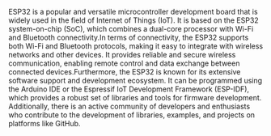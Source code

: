 ESP32 is a popular and versatile microcontroller development board that is widely used in the field of Internet of Things (IoT). It is based on the ESP32 system-on-chip (SoC), which combines a dual-core processor with Wi-Fi and Bluetooth connectivity.In terms of connectivity, the ESP32 supports both Wi-Fi and Bluetooth protocols, making it easy to integrate with wireless networks and other devices. It provides reliable and secure wireless communication, enabling remote control and data exchange between connected devices.Furthermore, the ESP32 is known for its extensive software support and development ecosystem. It can be programmed using the Arduino IDE or the Espressif IoT Development Framework (ESP-IDF), which provides a robust set of libraries and tools for firmware development. Additionally, there is an active community of developers and enthusiasts who contribute to the development of libraries, examples, and projects on platforms like GitHub.
